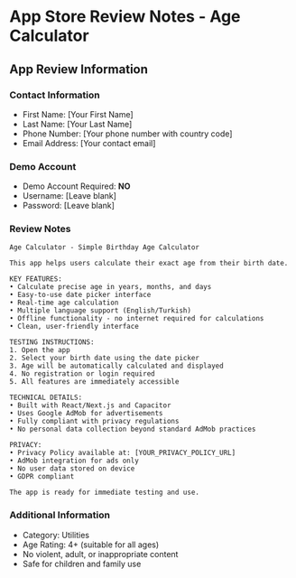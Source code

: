 # App Store Review Notes - Age Calculator

## App Review Information

### Contact Information
- First Name: [Your First Name]
- Last Name: [Your Last Name] 
- Phone Number: [Your phone number with country code]
- Email Address: [Your contact email]

### Demo Account
- Demo Account Required: **NO**
- Username: [Leave blank]
- Password: [Leave blank]

### Review Notes
```
Age Calculator - Simple Birthday Age Calculator

This app helps users calculate their exact age from their birth date.

KEY FEATURES:
• Calculate precise age in years, months, and days
• Easy-to-use date picker interface
• Real-time age calculation
• Multiple language support (English/Turkish)
• Offline functionality - no internet required for calculations
• Clean, user-friendly interface

TESTING INSTRUCTIONS:
1. Open the app
2. Select your birth date using the date picker
3. Age will be automatically calculated and displayed
4. No registration or login required
5. All features are immediately accessible

TECHNICAL DETAILS:
• Built with React/Next.js and Capacitor
• Uses Google AdMob for advertisements
• Fully compliant with privacy regulations
• No personal data collection beyond standard AdMob practices

PRIVACY:
• Privacy Policy available at: [YOUR_PRIVACY_POLICY_URL]
• AdMob integration for ads only
• No user data stored on device
• GDPR compliant

The app is ready for immediate testing and use.
```

### Additional Information
- Category: Utilities
- Age Rating: 4+ (suitable for all ages)
- No violent, adult, or inappropriate content
- Safe for children and family use
